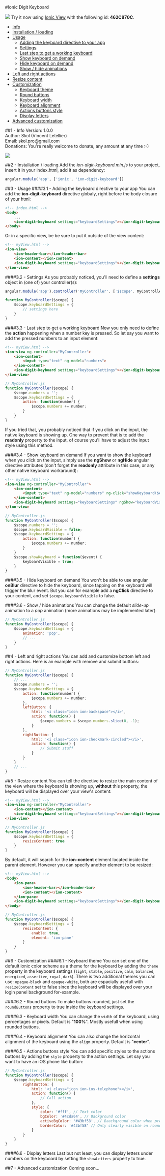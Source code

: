 #Ionic Digit Keyboard

![](http://icons.iconarchive.com/icons/yusuke-kamiyamane/fugue/16/information-button-icon.png) Try it now using [Ionic View](http://view.ionic.io/) with the following id: **462C870C**.

* [Info](#1---info)
* [Installation / loading](#2---installation--loading)
* [Usage](#3---usage)
	* [Adding the keyboard directive to your app](#31---adding-the-keyboard-directive-to-your-app)
	* [Settings](#32---settings)
	* [Last step to get a working keyboard](#33---last-step-to-get-a-working-keyboard)
	* [Show keyboard on demand](#34---show-keyboard-on-demand)
	* [Hide keyboard on demand](#35---hide-keyboard-on-demand)
	* [Show / hide animations](#36---show--hide-animations)
* [Left and right actions](#4---left-and-right-actions)
* [Resize content](#5---resize-content)
* [Customization](#6---customization)
	* [Keyboard theme](#61---keyboard-theme)
	* [Round buttons](#62---round-buttons)
	* [Keyboard width](#63---keyboard-width)
	* [Keyboard alignment](#64---keyboard-alignment)
	* [Actions buttons style](#65---actions-buttons-style)
	* [Display letters](#66---display-letters)
* [Advanced customization](#7---advanced-customization)
	
##1 - Info
Version: 1.0.0<br>
Author: Skol (Vincent Letellier)<br>
Email: skol.pro@gmail.com<br>
Donations: You're really welcome to donate, any amount at any time :-)

[![](https://www.paypalobjects.com/en_US/i/btn/btn_donate_LG.gif)](https://www.paypal.com/cgi-bin/webscr?cmd=_donations&business=ADEZD3EL9DN5Q&lc=US&item_name=Ionic%20Digital%20Keyboard&currency_code=USD&bn=PP%2dDonationsBF%3abtn_donate_LG%2egif%3aNonHosted)

##2 - Installation / loading
Add the *ion-digit-keyboard.min.js* to your project, insert it in your index.html, add it as dependency: 
```javascript
angular.module('app', ['ionic', 'ion-digit-keyboard'])
```

##3 - Usage
####3.1 - Adding the keyboard directive to your app
You can add the **ion-digit-keyboard** directive globaly, right before the body closure of your html:
```html
<!-- index.html -->
<body>
	...
	<ion-digit-keyboard settings="keyboardSettings"></ion-digit-keyboard>
</body>
```

Or in a specific view, be be sure to put it outside of the view content:
```html
<!-- myView.html -->
<ion-view>
	<ion-header-bar></ion-header-bar>
	<ion-content></ion-content>
	<ion-digit-keyboard settings="keyboardSettings"></ion-digit-keyboard>
</ion-view>
```

####3.2 - Settings
As you probably noticed, you'll need to define a **settings** object in (one of) your controller(s):
```javascript
angular.module('app').controller('MyController', ['$scope', MyController]);

function MyController($scope) {	
	$scope.keyboardSettings = {
		// settings here
	}
}
```

####3.3 - Last step to get a working keyboard
Now you only need to define the **action** happening when a number key is pressed.
So let say you want to add the pressed numbers to an input element:
```html
<!-- myView.html -->
<ion-view ng-controller="MyController">
	<ion-content>
		<input type="text" ng-model="numbers">
	</ion-content>
	<ion-digit-keyboard settings="keyboardSettings"></ion-digit-keyboard>
</ion-view>
```
```javascript
// MyController.js
function MyController($scope) {
	$scope.numbers = '';
	$scope.keyboardSettings = {
		action: function(number) {
			$scope.numbers += number;
		}
	}
}
```
If you tried that, you probably noticed that if you click on the input, the native keyboard is showing up. One way to prevent that is to add the **readonly** property to the input, of course you'll have to adjust the input style using this method.

####3.4 - Show keyboard on demand
If you want to show the keyboard when you click on the input, simply use the **ngShow** or **ngHide** angular directive attributes (don't forget the **readonly** attribute in this case, or any other native keyboard workaround):
```html
<!-- myView.html -->
<ion-view ng-controller="MyController">
	<ion-content>
		<input type="text" ng-model="numbers" ng-click="showKeyboard($event)" readonly>
	</ion-content>
	<ion-digit-keyboard settings="keyboardSettings" ngShow="keyboardVisible"></ion-digit-keyboard>
</ion-view>
```
```javascript
// MyController.js
function MyController($scope) {
	$scope.numbers = '';
	$scope.keyboardVisible = false;
	$scope.keyboardSettings = {
		action: function(number) {
			$scope.numbers += number;
		}
	}
	$scope.showKeyboard = function($event) {
		keyboardVisible = true;
	}
}
```

####3.5 - Hide keyboard on demand
You won't be able to use angular **onBlur** directive to hide the keyboard, since tapping on the keyboard will trigger the blur event.
But you can for example add a **ngClick** directive to your content, and set `$scope.keyboardVisible` to false.

####3.6 - Show / hide animations
You can change the default *slide-up* animation to a *pop* animation (more animations may be implemented later):
```javascript
// MyController.js
function MyController($scope) {
	$scope.keyboardSettings = {
		animation: 'pop',
		// ...
	}
}
```

##4 - Left and right actions
You can add and customize bottom left and right actions. Here is an example with remove and submit buttons:
```javascript
// MyController.js
function MyController($scope) {
	// ...
	$scope.numbers = '';
	$scope.keyboardSettings = {
		action: function(number) {
			$scope.numbers += number;
		},
		leftButton: {
			html: '<i class="icon ion-backspace"></i>',
			action: function() {
				$scope.numbers = $scope.numbers.slice(0, -1);
			}
		},
		rightButton: {
			html: '<i class="icon ion-checkmark-circled"></i>',
			action: function() {
				// Submit stuff
			}
		}
	}
	// ...
}
```

##5 - Resize content
You can tell the directive to resize the main content of the view where the keyboard is showing up, **without** this property, the keyboard will be displayed over your view's content:
```html
<!-- myView.html -->
<ion-view ng-controller="MyController">
	<ion-content></ion-content>
	<ion-digit-keyboard settings="keyboardSettings"></ion-digit-keyboard>
</ion-view>
```
```javascript
// MyController.js
function MyController($scope) {
	$scope.keyboardSettings = {
		resizeContent: true
	}
}
```
By default, it will search for the **ion-content** element located inside the parent element. However you can specify another element to be resized:
```html
<!-- myView.html -->
<body>
	<ion-pane>
		<ion-header-bar></ion-header-bar>
		<ion-content></ion-content>
	</ion-pane>
	<ion-digit-keyboard settings="keyboardSettings"></ion-digit-keyboard>
</body>
```
```javascript
// MyController.js
function MyController($scope) {
	$scope.keyboardSettings = {
		resizeContent: {
			enable: true,
			element: 'ion-pane'
		}
	}
}
```

##6 - Customization
####6.1 - Keyboard theme
You can set one of the default ionic color scheme as a theme for the keyboard by adding the `theme` property in the keyboard settings (`light`, `stable`, `positive`, `calm`, `balanced`, `energized`, `assertive`, `royal`, `dark`).
There is two additional themes you can use: `opaque-black` and `opaque-white`, both are espacially usefull with `resizeContent` set to false since the keyboard will be displayed over your login panel background for-example.

####6.2 - Round buttons
To make buttons rounded, just set the `roundButtons` property to true inside the keyboard settings.

####6.3 - Keyboard width
You can change the `width` of the keyboard, using percentages or pixels. Default is "**100%**". Mostly usefull when using rounded buttons.

####6.4 - Keyboard alignment
You can also change the horizontal alignment of the keyboard using the `align` property. Default is "**center**".

####6.5 - Actions buttons style
You can add specific styles to the actions buttons by adding the `style` property to the action settings. Let say you want to have an iOS phone like button:
```javascript
// MyController.js
function MyController($scope) {
	$scope.keyboardSettings = {
		rightButton: {
			html: '<i class="icon ion-ios-telephone"></i>',
			action: function() {
				// Call action
			},
			style: {
				color: '#fff', // Text color
				bgColor: '#4cda64', // Background color
				activeBgColor: '#43bf58', // Baackground color when pressed
				borderColor: '#43bf58' // Only clearly visible on round buttons (until next plugin version)
			}
		}
	}
}
```

####6.6 - Display letters
Last but not least, you can display letters under numbers on the keyboard by setting the `showLetters` property to true.

##7 - Advanced customization
Coming soon...
